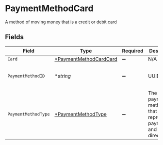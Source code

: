 # PaymentMethodCard

A method of moving money that is a credit or debit card


## Fields

| Field                                                                     | Type                                                                      | Required                                                                  | Description                                                               | Example                                                                   |
| ------------------------------------------------------------------------- | ------------------------------------------------------------------------- | ------------------------------------------------------------------------- | ------------------------------------------------------------------------- | ------------------------------------------------------------------------- |
| `Card`                                                                    | [*PaymentMethodCardCard](../../models/shared/paymentmethodcardcard.md)    | :heavy_minus_sign:                                                        | N/A                                                                       |                                                                           |
| `PaymentMethodID`                                                         | **string*                                                                 | :heavy_minus_sign:                                                        | UUID v4                                                                   | ec7e1848-dc80-4ab0-8827-dd7fc0737b43                                      |
| `PaymentMethodType`                                                       | [*PaymentMethodType](../../models/shared/paymentmethodtype.md)            | :heavy_minus_sign:                                                        | The payment method type that represents a payment rail and directionality |                                                                           |
